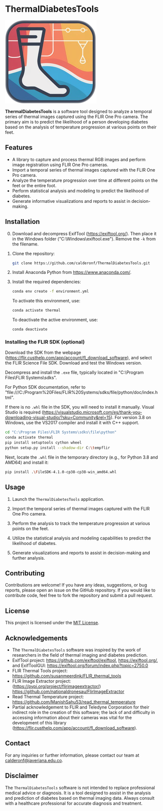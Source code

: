 # ThermalDiabetesTools

![ThermalDiabetesTools](https://github.com/calderonf/thermalDiabetestools/blob/main/logo_thermal_%20diabetes_tools_cuadrado.png?raw=true)

**ThermalDiabetesTools** is a software tool designed to analyze a temporal series of thermal images captured using the FLIR One Pro camera. The primary aim is to predict the likelihood of a person developing diabetes based on the analysis of temperature progression at various points on their feet.

## Features

- A library to capture and process thermal RGB images and perform image registration using FLIR One Pro cameras.
- Import a temporal series of thermal images captured with the FLIR One Pro camera.
- Analyze the temperature progression over time at different points on the feet or the entire foot.
- Perform statistical analysis and modeling to predict the likelihood of diabetes.
- Generate informative visualizations and reports to assist in decision-making.

## Installation

0. Download and decompress ExifTool (https://exiftool.org/). Then place it in the Windows folder ("C:\\Windows\\exiftool.exe"). Remove the `-k` from the filename.

1. Clone the repository:

   ```bash
   git clone https://github.com/calderonf/ThermalDiabetesTools.git
   ```

2. Install Anaconda Python from https://www.anaconda.com/.

3. Install the required dependencies:

   ```bash
   conda env create -f environment.yml
   ```

   To activate this environment, use:

   ```bash
   conda activate thermal
   ```

   To deactivate the active environment, use:

   ```bash
   conda deactivate
   ```

### Installing the FLIR SDK (optional)

Download the SDK from the webpage (https://flir.custhelp.com/app/account/fl_download_software), and select the FLIR Science File SDK. Download and test the Windows version.

Decompress and install the `.exe` file, typically located in "C:\Program Files\FLIR Systems\sdks".

For Python SDK documentation, refer to "file:///C:/Program%20Files/FLIR%20Systems/sdks/file/python/doc/index.html".

If there is no `.whl` file in the SDK, you will need to install it manually. Visual Studio is required (https://visualstudio.microsoft.com/es/thank-you-downloading-visual-studio/?sku=Community&rel=15). For version 3.8 on Windows, use the VS2017 compiler and install it with C++ support.

   ```bash
   cd "C:\Program Files\FLIR Systems\sdks\file\python"
   conda activate thermal
   pip install setuptools cython wheel
   python setup.py install --shadow-dir C:\tempflir
   ```

   Next, locate the `.whl` file in the temporary directory (e.g., for Python 3.8 and AMD64) and install it:

   ```bash
   pip install .\FileSDK-4.1.0-cp38-cp38-win_amd64.whl
   ```

## Usage

1. Launch the `ThermalDiabetesTools` application.

2. Import the temporal series of thermal images captured with the FLIR One Pro camera.

3. Perform the analysis to track the temperature progression at various points on the feet.

4. Utilize the statistical analysis and modeling capabilities to predict the likelihood of diabetes.

5. Generate visualizations and reports to assist in decision-making and further analysis.

## Contributing

Contributions are welcome! If you have any ideas, suggestions, or bug reports, please open an issue on the GitHub repository. If you would like to contribute code, feel free to fork the repository and submit a pull request.

## License

This project is licensed under the [MIT License](LICENSE).

## Acknowledgements

- The `ThermalDiabetesTools` software was inspired by the work of researchers in the field of thermal imaging and diabetes prediction.
- ExifTool project: https://github.com/exiftool/exiftool, https://exiftool.org/, and ExifToolGUI: https://exiftool.org/forum/index.php?topic=2750.0
- FLIR Thermal Tools project: https://github.com/susanmeerdink/FLIR_thermal_tools
- FLIR Image Extractor project: (https://pypi.org/project/flirimageextractor/) https://github.com/nationaldronesau/FlirImageExtractor
- Read Thermal Temperature project: https://github.com/ManishSahu53/read_thermal_temperature
- Partial acknowledgement to FLIR and Teledyne Corporation for their indirect role in the creation of this software; the lack of and difficulty in accessing information about their cameras was vital for the development of this library (https://flir.custhelp.com/app/account/fl_download_software).

## Contact

For any inquiries or further information, please contact our team at [calderonf@javeriana.edu.co](mailto:calderonf@javeriana.edu.co).

## Disclaimer

The `ThermalDiabetesTools` software is not intended to replace professional medical advice or diagnosis. It is a tool designed to assist in the analysis and prediction of diabetes based on thermal imaging data. Always consult with a healthcare professional for accurate diagnosis and treatment.

